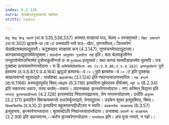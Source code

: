 ```yaml
---
index: 6.2.126
sutra: चेलखेटकटुककाण्डं गर्हायाम्
vritti: nyasa

---
```

`वेलृ चेलृ केलृ चलने` (धा.पा 535,536,537) अस्मात् सञ्ज्ञायां घञ्, चेलम् = वस्त्रमुच्यते। `खिट उत्त्रासने` (धा.पा.302) झ्र्त्रासे-धा।पा।ट अस्मादपि भावे घञ्--खेटः, तृणनामैतत्। ञित्स्वरेण चेलखेटशब्दावाद्युदात्तौ। कटुशब्दात् सञ्ज्ञायां कन् (4.3.147), गुणवचनमेतदाद्युदात्तम्। काण्डमप्याद्युदात्तमेवेत्युक्तम्।
`चेलादीनां सादुश्येन पुत्रादीनां गर्हा` इति। यता चेलमकुलीनेन तन्तुवायेनोपजनितमेवं पुत्रोप्यकुलीनजो यः स `पुत्रचेलम्` इत्युच्यते। यथा काण्डं सत्वपीडाकरमेवं भूतमपि। तत्र पुत्रशब्दः प्रत्ययस्वरेणान्तोदात्तः। स हि `अमिचिमिदिशसिभ्यः क्यः (द.उ.8.86,पं.उ.4.163) इत्यनुवर्तमाने `पुरो ह्रस्वश्च (द.उ.8.87,पं.उ.4.164) झ्र्पूञो ह्रस्वश्च--द।=।,पुवो ह्रस्वश्च--पं।=।ट इति पुत्रशब्दः क्तप्रत्ययान्तो व्युत्पाद्यते। भार्याशब्दः `ऋहलोर्ण्यत्` (3.1.124) इति ण्यदन्तत्वादन्तस्वरितः। `णह बन्धने` (दा.पा.1166) अस्मादुपपूर्वात् क्विप् `नहिवृति` (6.3.116) इत्यादिना पूर्वपदस्य दीर्घत्वम्, `नहो धः` (8.2.34) इति नकारस्य धकारः, तस्य चर्त्वम्--तकारः। उपानच्छब्दः कृत्स्वरेणान्तोदात्तः। नगा अस्मिन् विद्यन्त इति `नगरात् कुत्सनप्रावीण्ययोः` (4.2.128) इत्यस्मादेद निपातनाद्रप्रत्ययः, तेन नगरमन्तोदात्तम्। दधीति `आदृगम` (3.2.171) इत्यादिन क्विन्प्रत्ययान्तो दधातेर्व्युत्पाद्यते, तेनाद्युदात्तः। उदकेन शूयत इत्युदश्वित्, क्विप्। `क्विब्वचिप्रच्छि` (द.उ.10.2) इत्यादिना बहुलवचनाद्दीर्धोऽस्य न भवति। `उदकस्योदः सञ्ज्ञायाम्` (6.3.57) इत्युदभावः, कृत्स्वरेणान्तादात्तः। बूतशब्दोऽपि निष्ठान्तत्वादन्तोदात्तः। प्रजाशब्दः `उपसर्गे च सञ्ज्ञायाम्` (3.2.99) इति डप्रत्ययान्तः,--कतेन कृत्स्वरेणान्तोदात्तः।
`परमचेलम्` इति। अत्र पूजा गम्यते, न गर्हा।।